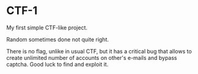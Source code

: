 # CTF-1

My first simple CTF-like project. 

Random sometimes done not quite right.

There is no flag, unlike in usual CTF, but it has a critical bug that allows to create unlimited number of accounts on other's e-mails and bypass captcha. Good luck to find and exploit it.
